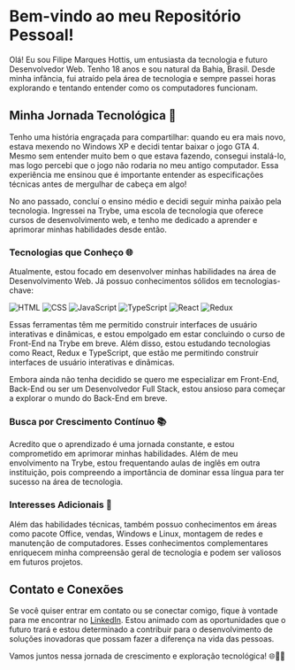 # Bem-vindo ao meu Repositório Pessoal!

Olá! Eu sou Filipe Marques Hottis, um entusiasta da tecnologia e futuro Desenvolvedor Web. Tenho 18 anos e sou natural da Bahia, Brasil. Desde minha infância, fui atraído pela área de tecnologia e sempre passei horas explorando e tentando entender como os computadores funcionam.

## Minha Jornada Tecnológica 🚀

Tenho uma história engraçada para compartilhar: quando eu era mais novo, estava mexendo no Windows XP e decidi tentar baixar o jogo GTA 4. Mesmo sem entender muito bem o que estava fazendo, consegui instalá-lo, mas logo percebi que o jogo não rodaria no meu antigo computador. Essa experiência me ensinou que é importante entender as especificações técnicas antes de mergulhar de cabeça em algo!

No ano passado, concluí o ensino médio e decidi seguir minha paixão pela tecnologia. Ingressei na Trybe, uma escola de tecnologia que oferece cursos de desenvolvimento web, e tenho me dedicado a aprender e aprimorar minhas habilidades desde então.

### Tecnologias que Conheço 🌐

Atualmente, estou focado em desenvolver minhas habilidades na área de Desenvolvimento Web. Já possuo conhecimentos sólidos em tecnologias-chave:

![HTML](https://img.shields.io/badge/HTML-239120?style=for-the-badge&logo=html5&logoColor=white)
![CSS](https://img.shields.io/badge/CSS-239120?&style=for-the-badge&logo=css3&logoColor=white)
![JavaScript](https://img.shields.io/badge/JavaScript-F7DF1E?style=for-the-badge&logo=javascript&logoColor=black)
![TypeScript](https://img.shields.io/badge/TypeScript-007ACC?style=for-the-badge&logo=typescript&logoColor=white)
![React](https://img.shields.io/badge/React-20232A?style=for-the-badge&logo=react&logoColor=61DAFB)
![Redux](https://img.shields.io/badge/Redux-593D88?style=for-the-badge&logo=redux&logoColor=white)

Essas ferramentas têm me permitido construir interfaces de usuário interativas e dinâmicas, e estou empolgado em estar concluindo o curso de Front-End na Trybe em breve. Além disso, estou estudando tecnologias como React, Redux e TypeScript, que estão me permitindo construir interfaces de usuário interativas e dinâmicas.

Embora ainda não tenha decidido se quero me especializar em Front-End, Back-End ou ser um Desenvolvedor Full Stack, estou ansioso para começar a explorar o mundo do Back-End em breve.

### Busca por Crescimento Contínuo 📚

Acredito que o aprendizado é uma jornada constante, e estou comprometido em aprimorar minhas habilidades. Além de meu envolvimento na Trybe, estou frequentando aulas de inglês em outra instituição, pois compreendo a importância de dominar essa língua para ter sucesso na área de tecnologia.

### Interesses Adicionais 🌟

Além das habilidades técnicas, também possuo conhecimentos em áreas como pacote Office, vendas, Windows e Linux, montagem de redes e manutenção de computadores. Esses conhecimentos complementares enriquecem minha compreensão geral de tecnologia e podem ser valiosos em futuros projetos.

## Contato e Conexões

Se você quiser entrar em contato ou se conectar comigo, fique à vontade para me encontrar no [LinkedIn](seu-linkedin-aqui). Estou animado com as oportunidades que o futuro trará e estou determinado a contribuir para o desenvolvimento de soluções inovadoras que possam fazer a diferença na vida das pessoas.

Vamos juntos nessa jornada de crescimento e exploração tecnológica! 🌐👨‍💻
